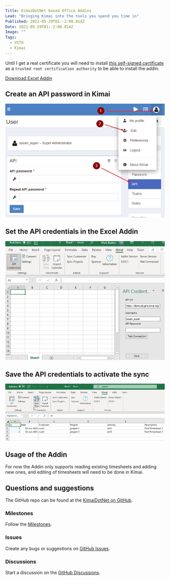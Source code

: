 ```yaml
---
Title: KimaiDotNet based Office Addins
Lead: "Bringing Kimai into the tools you spend you time in"
Published: 2021-05-29T01:-2:00.814Z
Date: 2021-05-29T01:-2:00.814Z
Image: ""
Tags:
  - VSTO
  - Kimai
---
```


Until I get a real certificate you will need to install [this self-signed certificate](../assets/KimaiExcel/mburton_cert.cer) as a `trusted root certification authority` to be able to install the addin.

[Download Excel Addin](../assets/KimaiExcel/MarkZither.KimaiDotNet.ExcelAddin.vsto)

## Create an API password in Kimai
![Create an API Password in Kimai](../assets/images/kimai_set_api_password.png)

## Set the API credentials in the Excel Addin
![Set the API credentials in the Excel Addin](../assets/images/set_the_api_credentials_in_the_excel_addin.png)

## Save the API credentials to activate the sync
![Set the API credentials in the Excel Addin](../assets/images/kimai_first_sync.png)

## Usage of the Addin
For now the Addin only supports reading existing timesheets and adding new ones, and editing of timesheets will need to be done in Kimai.

## Questions and suggestions
The GitHub repo can be found at the
[KimaiDotNet on GitHub](https://github.com/MarkZither/KimaiDotNet).

### Milestones
Follow the [Milestones](https://github.com/MarkZither/KimaiDotNet/milestones).

### Issues
Create any bugs or suggestions on [GitHub Issues](https://github.com/MarkZither/KimaiDotNet/issues).

### Discussions
Start a discussion on the [GitHub Discussions](https://github.com/MarkZither/KimaiDotNet/discussions).